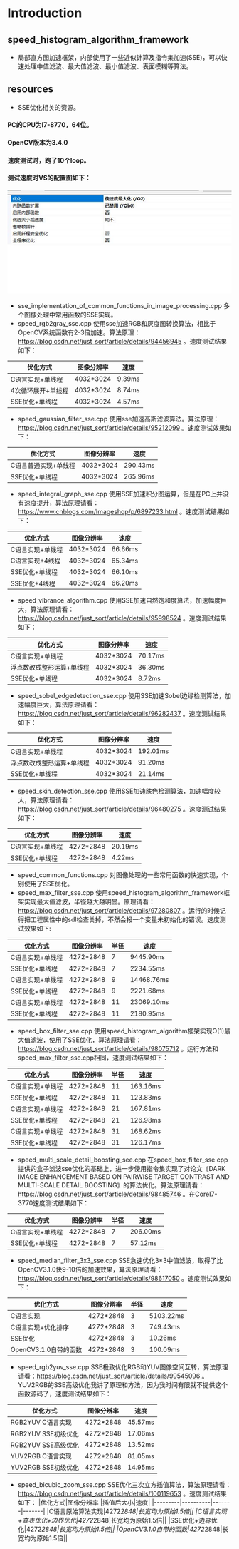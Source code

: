# Introduction

## speed_histogram_algorithm_framework 

- 局部直方图加速框架，内部使用了一些近似计算及指令集加速(SSE)，可以快速处理中值滤波、最大值滤波、最小值滤波、表面模糊等算法。

## resources
- SSE优化相关的资源。

#### PC的CPU为I7-8770，64位。

#### OpenCV版本为3.4.0

#### 速度测试时，跑了10个loop。

#### 测试速度时VS的配置图如下：

![](image/peizhi.jpg)

- sse_implementation_of_common_functions_in_image_processing.cpp 多个图像处理中常用函数的SSE实现。
- speed_rgb2gray_sse.cpp 使用sse加速RGB和灰度图转换算法，相比于OpenCV系统函数有2-3倍加速。算法原理：https://blog.csdn.net/just_sort/article/details/94456945 。速度测试结果如下：

|优化方式|图像分辨率|速度|
|---------|----------|----|
|C语言实现+单线程|4032*3024|9.39ms|
|4次循环展开+单线程|4032*3024|8.74ms|
|SSE优化+单线程|4032*3024|4.57ms|

- speed_gaussian_filter_sse.cpp 使用sse加速高斯滤波算法。算法原理：https://blog.csdn.net/just_sort/article/details/95212099 。速度测试效果如下：

| 优化方式| 图像分辨率 | 速度 |
| ------------------- | ---------- | ---- |
| C语言普通实现+单线程 | 4032*3024  | 290.43ms |
| SSE优化+单线程      | 4032*3024  | 265.96ms |

- speed_integral_graph_sse.cpp 使用SSE加速积分图运算，但是在PC上并没有速度提升，算法原理请看：https://www.cnblogs.com/Imageshop/p/6897233.html 。速度测试结果如下：

|优化方式|图像分辨率 |速度|
|---------|----------|-------|
|C语言实现+单线程|4032*3024|66.66ms|
|C语言实现+4线程|4032*3024|65.34ms|
|SSE优化+单线程|4032*3024|66.10ms|
|SSE优化+4线程|4032*3024|66.20ms|

- speed_vibrance_algorithm.cpp 使用SSE加速自然饱和度算法，加速幅度巨大，算法原理请看：https://blog.csdn.net/just_sort/article/details/95998524 。速度测试结果如下：

|优化方式|图像分辨率 |速度|
|---------|----------|-------|
|C语言实现+单线程|4032*3024|70.17ms|
|浮点数改成整形运算+单线程|4032*3024|36.30ms|
|SSE优化+单线程|4032*3024|8.72ms|

- speed_sobel_edgedetection_sse.cpp 使用SSE加速Sobel边缘检测算法，加速幅度巨大，算法原理请看：https://blog.csdn.net/just_sort/article/details/96282437 。速度测试结果如下：

|优化方式|图像分辨率 |速度|
|---------|----------|-------|
|C语言实现+单线程|4032*3024|192.01ms|
|浮点数改成整形运算+单线程|4032*3024|91.20ms|
|SSE优化+单线程|4032*3024|21.14ms|

- speed_skin_detection_sse.cpp 使用SSE加速肤色检测算法，加速幅度较大，算法原理请看：https://blog.csdn.net/just_sort/article/details/96480275 。速度测试结果如下：

|优化方式|图像分辨率 |速度|
|---------|----------|-------|
|C语言实现+单线程|4272*2848|20.19ms|
|SSE优化+单线程|4272*2848|4.22ms|

- speed_common_functions.cpp 对图像处理的一些常用函数的快速实现，个别使用了SSE优化。
- speed_max_filter_sse.cpp 使用speed_histogram_algorithm_framework框架实现最大值滤波，半径越大越明显。原理请看：https://blog.csdn.net/just_sort/article/details/97280807 。运行的时候记得把工程属性中的sdl检查关掉，不然会报一个变量未初始化的错误。速度测试效果如下:

|优化方式|图像分辨率 |半径|速度|
|---------|----------|-------|-------|
|C语言实现+单线程|4272*2848|7|9445.90ms|
|SSE优化+单线程|4272*2848|7|2234.55ms|
|C语言实现+单线程|4272*2848|9|14468.76ms|
|SSE优化+单线程|4272*2848|9|2221.68ms|
|C语言实现+单线程|4272*2848|11|23069.10ms|
|SSE优化+单线程|4272*2848|11|2180.95ms|

- speed_box_filter_sse.cpp 使用speed_histogram_algorithm框架实现O(1)最大值滤波，使用了SSE优化，算法原理请看：https://blog.csdn.net/just_sort/article/details/98075712 。运行方法和speed_max_filter_sse.cpp相同，速度测试结果如下：

|优化方式|图像分辨率 |半径|速度|
|---------|----------|-------|-------|
|C语言实现+单线程|4272*2848|11|163.16ms|
|SSE优化+单线程|4272*2848|11|123.83ms|
|C语言实现+单线程|4272*2848|21|167.81ms|
|SSE优化+单线程|4272*2848|21|126.98ms|
|C语言实现+单线程|4272*2848|31|168.62ms|
|SSE优化+单线程|4272*2848|31|126.17ms|

- speed_multi_scale_detail_boosting_see.cpp 在speed_box_filter_sse.cpp提供的盒子滤波sse优化的基础上，进一步使用指令集实现了对论文《DARK IMAGE ENHANCEMENT BASED ON PAIRWISE TARGET CONTRAST AND MULTI-SCALE DETAIL BOOSTING》的算法优化。算法原理请看：https://blog.csdn.net/just_sort/article/details/98485746  。在CoreI7-3770速度测试结果如下：

|优化方式|图像分辨率 |半径|速度|
|---------|----------|-------|-------|
|C语言实现+单线程|4272*2848|7|206.00ms|
|SSE优化+单线程|4272*2848|7|57.12ms|

- speed_median_filter_3x3_sse.cpp SSE急速优化3*3中值滤波，取得了比OpenCV3.1.0快9-10倍的加速效果，算法原理请看：https://blog.csdn.net/just_sort/article/details/98617050 。速度测试效果如下：

|优化方式|图像分辨率 |半径|速度|
|---------|----------|-------|-------|
|C语言实现|4272*2848|3|5103.22ms|
|C语言实现+优化排序|4272*2848|3|749.43ms|
|SSE优化|4272*2848|3|10.26ms|
|OpenCV3.1.0自带的函数|4272*2848|3|100.09ms|

- speed_rgb2yuv_sse.cpp SSE极致优化RGB和YUV图像空间互转，算法原理请看：https://blog.csdn.net/just_sort/article/details/99545096 。YUV2RGB的SSE高级优化我讲了原理和方法，因为我时间有限就不提供这个函数源码了，速度测试结果如下：

|优化方式|图像分辨率 |速度|
|---------|----------|-------|
|RGB2YUV C语言实现|4272*2848|45.57ms|
|RGB2YUV SSE初级优化|4272*2848|17.06ms|
|RGB2YUV SSE高级优化|4272*2848|13.52ms|
|YUV2RGB C语言实现|4272*2848|81.05ms|
|YUV2RGB SSE初级优化|4272*2848|14.95ms|

- speed_bicubic_zoom_sse.cpp SSE优化三次立方插值算法，算法原理请看：https://blog.csdn.net/just_sort/article/details/100119653 。速度测试结果如下：
|优化方式|图像分辨率 |插值后大小|速度|
|---------|----------|-------|-------|
|C语言原始算法实现|4272*2848|长宽均为原始1.5倍||
|C语言实现+查表优化+边界优化|4272*2848|长宽均为原始1.5倍||
|SSE优化+边界优化|4272*2848|长宽均为原始1.5倍||
|OpenCV3.1.0自带的函数|4272*2848|长宽均为原始1.5倍||

